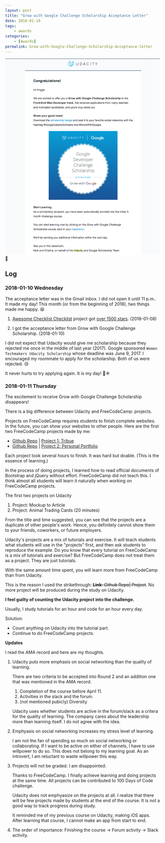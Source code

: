 ```yaml
---
layout: post
title: "Grow with Google Challenge Scholarship Acceptance Letter"
date: 2018-01-10
tags: 
	- awards
categories: 
	- [Awards]
permalink: Grow-with-Google-Challenge-Scholarship-Acceptance-letter
---
```


![](../img/2018-01-10-Grow-with-Google-Challenge-Scholarship-acceptance-letter.png)

<!-- more -->

## Log

### 2018-01-10 Wednesday
The acceptance letter was in the Gmail inbox. I did not open it until 11 p.m.. It made my day! This month (or from the beginning of 2018), two things made me happy. 😆

1. [Awesome Checklist Checklist](https://github.com/huyingjie/Checklist-Checklist) project got [over 1500 stars](http://yingjiehu.com/awesome-checklist-checklist/). (2018-01-08)

2. I got the acceptance letter from Grow with Google Challenge Scholarship. (2018-01-10)

I did not expect that Udacity would give me scholarship because they rejected me once in the middle of last year (2017). Google sponsored `Women Techmakers Udacity Scholarship` whose deadline was June 9, 2017. I encouraged my roommate to apply for the scholarship. Both of us were rejected. 😢

It never hurts to try applying again. It is my day! 🌈☀️

### 2018-01-11 Thursday

The excitement to receive Grow with Google Challenge Scholarship disappears!

There is a big difference between Udacity and FreeCodeCamp: projects.

Projects on FreeCodeCamp requires students to finish complete websites. In the future, you can show your websites to other people. Here are the first two FreeCodeCamp projects made by me: 

* [Github Repo](https://github.com/huyingjie/tribute-zhugeliang) | [Project 1: Tribue](http://zhugeliang.yingjiehu.com/)
* [Github Repo](https://github.com/huyingjie/projects-page) | [Project 2: Personal Portfolio](http://projects.yingjiehu.com/)

Each project took several hours to finish. It was hard but doable. (This is the essence of learning.)

In the process of doing projects, I learned how to read official documents of Bootstrap and jQuery without effort. FreeCodeCamp did not teach this. I think almost all students will learn it naturally when working on FreeCodeCamp projects.

The first two projects on Udacity

1. Project: Mockup to Article
2. Project: Animal Trading Cards (20 minutes)

From the title and time suggested, you can see that the projects are a duplicate of other people's work. Hence, you definitely cannot show them to your friends, coworkers, or future employers.

Udacity's projects are a mix of tutorials and exercise. It will teach students what students will use in the "projects" first, and then ask students to reproduce the example. Do you know that every tutorial on FreeCodeCamp is a mix of tutorials and exercise? But FreeCodeCamp does not treat them as a project. They are just tutorials.

With the same amount time spent, you will learn more from FreeCodeCamp than from Udacity.

This is the reason I used the strikethrough: <del>**Link**: Github Repo| Project</del>. No more project will be produced during the study on Udacity.

**I feel guilty of counting the Udacity project into the challenge.**

Usually, I study tutorials for an hour and code for an hour every day. 

Solution: 

* Count anything on Udacity into the tutorial part.
* Continue to do FreeCodeCamp projects.


**Updates**

I read the AMA record and here are my thoughts.

1. Udacity puts more emphasis on social networking than the quality of learning.

	There are two criteria to be accepted into Round 2 and an addition one that was mentioned in the AMA record.

	1. Completion of the course before April 11.
	2. Activities in the slack and the forum.
	3. (not mentioned pubicly) Diversity

	Udacity uses whether students are active in the forum/slack as a critera for the quality of learning. The company cares about the leadership more than learning itself. I do not agree with the idea.

2. Emphyasis on social networking increases my stress level of learning.

	I am not the fan of spending so much on social networking or collaborating. If I want to be active on either of channels, I have to use willpower to do so. This does not belong to my learning goal. As an introvert, I am reluctant to waste willpower this way.
	
3. Projects will not be graded. I am disappointed.

	Thanks to FreeCodeCamp. I finally achieve learning and doing projects at the same time. All projects can be contributed to 100 Days of Code challenge. 
	
	Udacity does not emphyasize on the projects at all. I realize that there will be few projects made by students at the end of the course. It is not a good way to track progress during study.
	
	It reminded me of my previous course on Udacity, making iOS apps. After learning that course, I cannot make an app from start to end.

4. The order of importance: Finishing the course -> Forum activity -> Slack activity. 

	
	

